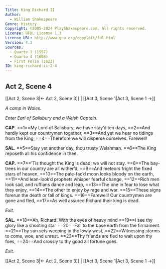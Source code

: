 ```yaml
---
Title: King Richard II
Author: 
  - William Shakespeare
Genre: History
Copyright: ©2005-2024 PlayShakespeare.com. All rights reserved.
License: GFDL License 1.3
License URL: http://www.gnu.org/copyleft/fdl.html
Version: 4.3
Sources:
  - Quarto 1 (1597)
  - Quarto 4 (1608)
  - First Folio (1623)
ID: king-richard-ii-2-4
---
```


## Act 2, Scene 4
[[Act 2, Scene 3|← Act 2, Scene 3]] | [[Act 3, Scene 1|Act 3, Scene 1 →]]

*A camp in Wales.*

*Enter Earl of Salisbury and a Welsh Captain.*

**CAP.**
==1==My Lord of Salisbury, we have stay’d ten days,
==2==And hardly kept our countrymen together,
==3==And yet we hear no tidings from the King,
==4==Therefore we will disperse ourselves. Farewell!

**SAL.**
==5==Stay yet another day, thou trusty Welshman.
==6==The King reposeth all his confidence in thee.

**CAP.**
==7==’Tis thought the King is dead; we will not stay.
==8==The bay-trees in our country are all wither’d,
==9==And meteors fright the fixed stars of heaven,
==10==The pale-fac’d moon looks bloody on the earth,
==11==And lean-look’d prophets whisper fearful change,
==12==Rich men look sad, and ruffians dance and leap,
==13==The one in fear to lose what they enjoy,
==14==The other to enjoy by rage and war.
==15==These signs forerun the death or fall of kings.
==16==Farewell! Our countrymen are gone and fled,
==17==As well assured Richard their king is dead.

*Exit.*

**SAL.**
==18==Ah, Richard! With the eyes of heavy mind
==19==I see thy glory like a shooting star
==20==Fall to the base earth from the firmament.
==21==Thy sun sets weeping in the lowly west,
==22==Witnessing storms to come, woe, and unrest.
==23==Thy friends are fled to wait upon thy foes,
==24==And crossly to thy good all fortune goes.

*Exit.*

[[Act 2, Scene 3|← Act 2, Scene 3]] | [[Act 3, Scene 1|Act 3, Scene 1 →]]